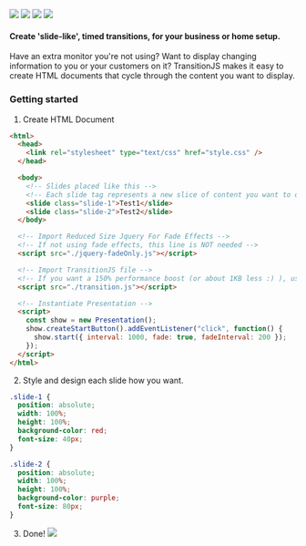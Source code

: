 ![](https://i.imgur.com/iRrJ3hi.png)
![](https://img.shields.io/maintenance/yes/2019.svg?style=for-the-badge) ![](https://img.shields.io/github/size/temannin/TransitionJS/transition.min.js.svg?style=for-the-badge) ![](https://img.shields.io/badge/license-MIT-blue.svg?style=for-the-badge)

#### Create 'slide-like', timed transitions, for your business or home setup.

Have an extra monitor you're not using? Want to display changing information to you or your customers on it?
TransitionJS makes it easy to create HTML documents that cycle through the content you want to display.

### Getting started

1. Create HTML Document

```html
<html>
  <head>
    <link rel="stylesheet" type="text/css" href="style.css" />
  </head>

  <body>
    <!-- Slides placed like this -->
    <!-- Each slide tag represents a new slice of content you want to display -->
    <slide class="slide-1">Test1</slide>
    <slide class="slide-2">Test2</slide>
  </body>

  <!-- Import Reduced Size Jquery For Fade Effects -->
  <!-- If not using fade effects, this line is NOT needed -->
  <script src="./jquery-fadeOnly.js"></script>

  <!-- Import TransitionJS file -->
  <!-- If you want a 150% performance boost (or about 1KB less :) ), use the transition.min.js file instead. -->
  <script src="./transition.js"></script> 

  <!-- Instantiate Presentation -->
  <script>
    const show = new Presentation();
    show.createStartButton().addEventListener("click", function() {
      show.start({ interval: 1000, fade: true, fadeInterval: 200 });
    });
  </script>
</html>

```

2. Style and design each slide how you want.

```css
.slide-1 {
  position: absolute;
  width: 100%;
  height: 100%;
  background-color: red;
  font-size: 40px;
}

.slide-2 {
  position: absolute;
  width: 100%;
  height: 100%;
  background-color: purple;
  font-size: 80px;
}
```

3. Done!
   <img src="https://i.imgur.com/rNLeI9i.gif" />
